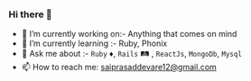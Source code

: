 ### Hi there 👋

- 🔭 I’m currently working on:- Anything that comes on mind
- 🌱 I’m currently learning :- Ruby, Phonix
- 💬 Ask me about :- `Ruby` ♦️, `Rails` 🛤️ , `ReactJs`, `MongoDb`, `Mysql`
- 📫 How to reach me: saiprasaddevare12@gmail.com
